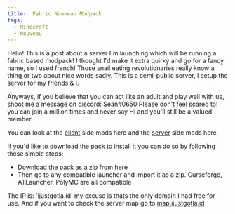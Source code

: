 ```yaml
---
title:  Fabric Nouveau Modpack
tags:
  - Minecraft
  - Nouveau
---
```

Hello! This is a post about a server I'm launching which will be running a fabric based modpack! I thought I'd make it extra quirky and go for a fancy name, so I used french! Those snail eating revolutionaries really know a thing or two about nice words sadly.
This is a semi-public server, I setup the server for my friends & I.

Anyways, if you believe that you can act like an adult and play well with us, shoot me a message on discord: Sean#0650 
Please don't feel scared to! you can join a million times and never say Hi and you'll still be a valued member.

You can look at the [client](/nouveauclient) side mods here and the [server](/nouveauserver) side mods here. 

If you'd like to download the pack to install it you can do so by following these simple steps:
- Download the pack as a zip from [here](https://drive.google.com/file/d/1n0CQ-KNy2SNfyEOIVfhM6Dbw6yzRy-37/view?usp=share_link) 
- Then go to any compatible launcher and import it as a zip. Curseforge, ATLauncher, PolyMC are all compatible

The IP is: 'ijustgotla.id' my excuse is thats the only domain I had free for use.
And if you want to check the server map go to [map.ijustgotla.id](http://map.ijustgotla.id/) 








